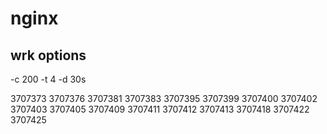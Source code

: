 # nginx

## wrk options

-c 200
-t 4
-d 30s


3707373 3707376 3707381 3707383 3707395 3707399  3707400  3707402 3707403  3707405   3707409  3707411   3707412   3707413   3707418   3707422   3707425 
